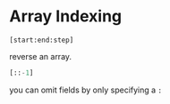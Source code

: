 # Array Indexing

`[start:end:step]`

reverse an array.
```python
[::-1]
```

you can omit fields by only specifying a `:`
